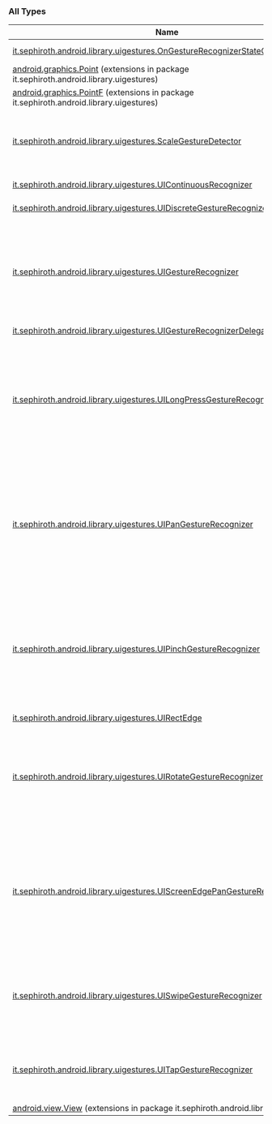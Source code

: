 

### All Types

| Name | Summary |
|---|---|
| [it.sephiroth.android.library.uigestures.OnGestureRecognizerStateChangeListener](../it.sephiroth.android.library.uigestures/-on-gesture-recognizer-state-change-listener/index.md) | Created by alessandro crugnola on 11/20/16. |
| [android.graphics.Point](../it.sephiroth.android.library.uigestures/android.graphics.-point/index.md) (extensions in package it.sephiroth.android.library.uigestures) |  |
| [android.graphics.PointF](../it.sephiroth.android.library.uigestures/android.graphics.-point-f/index.md) (extensions in package it.sephiroth.android.library.uigestures) |  |
| [it.sephiroth.android.library.uigestures.ScaleGestureDetector](../it.sephiroth.android.library.uigestures/-scale-gesture-detector/index.md) | This is a slightly modified version of the Android's ScaleGestureDetector which doesn't trigger onScaleEnd when the scale ratio is back to 0. |
| [it.sephiroth.android.library.uigestures.UIContinuousRecognizer](../it.sephiroth.android.library.uigestures/-u-i-continuous-recognizer.md) | Created by Alessandro Crugnola on 11/20/16 |
| [it.sephiroth.android.library.uigestures.UIDiscreteGestureRecognizer](../it.sephiroth.android.library.uigestures/-u-i-discrete-gesture-recognizer.md) | Created by Alessandro Crugnola on 11/20/16 |
| [it.sephiroth.android.library.uigestures.UIGestureRecognizer](../it.sephiroth.android.library.uigestures/-u-i-gesture-recognizer/index.md) | AndroidGestureRecognizer is an Android implementation of the Apple's UIGestureRecognizer framework. There's not guarantee, however, that this library works 100% in the same way as the Apple version. This is the base class for all the UI gesture implementations. |
| [it.sephiroth.android.library.uigestures.UIGestureRecognizerDelegate](../it.sephiroth.android.library.uigestures/-u-i-gesture-recognizer-delegate/index.md) |  |
| [it.sephiroth.android.library.uigestures.UILongPressGestureRecognizer](../it.sephiroth.android.library.uigestures/-u-i-long-press-gesture-recognizer/index.md) | UILongPressGestureRecognizer looks for long-press gestures. The user must press one or more fingers on a view and hold them there for a minimum period of time before the action triggers. While down, the user’s fingers may not move more than a specified distance; if they move beyond the specified distance, the gesture fails. |
| [it.sephiroth.android.library.uigestures.UIPanGestureRecognizer](../it.sephiroth.android.library.uigestures/-u-i-pan-gesture-recognizer/index.md) | UIPanGestureRecognizer is a subclass of UIGestureRecognizer that looks for panning (dragging) gestures. The user must be pressing one or more fingers on a view while they pan it. Clients implementing the action method for this gesture recognizer can ask it for the current translation and velocity of the gesture. |
| [it.sephiroth.android.library.uigestures.UIPinchGestureRecognizer](../it.sephiroth.android.library.uigestures/-u-i-pinch-gesture-recognizer/index.md) | UIPinchGestureRecognizer is a subclass of UIGestureRecognizer that looks for pinching gestures involving two touches. When the user moves the two fingers toward each other, the conventional meaning is zoom-out; when the user moves the two fingers away from each other, the conventional meaning is zoom-in. |
| [it.sephiroth.android.library.uigestures.UIRectEdge](../it.sephiroth.android.library.uigestures/-u-i-rect-edge/index.md) |  |
| [it.sephiroth.android.library.uigestures.UIRotateGestureRecognizer](../it.sephiroth.android.library.uigestures/-u-i-rotate-gesture-recognizer/index.md) | UIRotationGestureRecognizer is a subclass of UIGestureRecognizer that looks for rotation gestures involving two touches. When the user moves the fingers opposite each other in a circular motion, the underlying view should rotate in a corresponding direction and speed. |
| [it.sephiroth.android.library.uigestures.UIScreenEdgePanGestureRecognizer](../it.sephiroth.android.library.uigestures/-u-i-screen-edge-pan-gesture-recognizer/index.md) | UIPanGestureRecognizer is a subclass of UIGestureRecognizer that looks for panning (dragging) gestures. The user must be pressing one or more fingers on a view while they pan it. Clients implementing the action method for this gesture recognizer can ask it for the current translation and velocity of the gesture. |
| [it.sephiroth.android.library.uigestures.UISwipeGestureRecognizer](../it.sephiroth.android.library.uigestures/-u-i-swipe-gesture-recognizer/index.md) | UISwipeGestureRecognizer is a subclass of UIGestureRecognizer that looks for swiping gestures in one or more directions. A swipe is a discrete gesture, and thus the associated action message is sent only once per gesture. |
| [it.sephiroth.android.library.uigestures.UITapGestureRecognizer](../it.sephiroth.android.library.uigestures/-u-i-tap-gesture-recognizer/index.md) | UITapGestureRecognizer looks for single or multiple taps. For the gesture to be recognized, the specified number of fingers must tap the view a specified number of times. |
| [android.view.View](../it.sephiroth.android.library.uigestures/android.view.-view/index.md) (extensions in package it.sephiroth.android.library.uigestures) |  |
